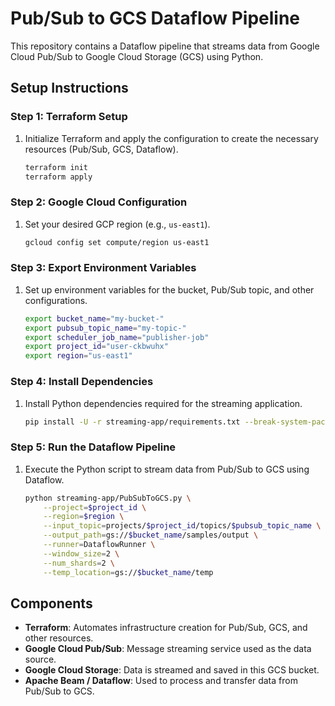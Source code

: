 # Pub/Sub to GCS Dataflow Pipeline

This repository contains a Dataflow pipeline that streams data from Google Cloud Pub/Sub to Google Cloud Storage (GCS) using Python.

## Setup Instructions

### Step 1: Terraform Setup

1. Initialize Terraform and apply the configuration to create the necessary resources (Pub/Sub, GCS, Dataflow).
   
   ```bash
   terraform init
   terraform apply
   ```

### Step 2: Google Cloud Configuration

1. Set your desired GCP region (e.g., `us-east1`).

   ```bash
   gcloud config set compute/region us-east1
   ```

### Step 3: Export Environment Variables

1. Set up environment variables for the bucket, Pub/Sub topic, and other configurations.

   ```bash
   export bucket_name="my-bucket-"
   export pubsub_topic_name="my-topic-"
   export scheduler_job_name="publisher-job"
   export project_id="user-ckbwuhx"
   export region="us-east1"
   ```

### Step 4: Install Dependencies

1. Install Python dependencies required for the streaming application.

   ```bash
   pip install -U -r streaming-app/requirements.txt --break-system-packages
   ```

### Step 5: Run the Dataflow Pipeline

1. Execute the Python script to stream data from Pub/Sub to GCS using Dataflow.

   ```bash
   python streaming-app/PubSubToGCS.py \
       --project=$project_id \
       --region=$region \
       --input_topic=projects/$project_id/topics/$pubsub_topic_name \
       --output_path=gs://$bucket_name/samples/output \
       --runner=DataflowRunner \
       --window_size=2 \
       --num_shards=2 \
       --temp_location=gs://$bucket_name/temp
   ```

## Components

- **Terraform**: Automates infrastructure creation for Pub/Sub, GCS, and other resources.
- **Google Cloud Pub/Sub**: Message streaming service used as the data source.
- **Google Cloud Storage**: Data is streamed and saved in this GCS bucket.
- **Apache Beam / Dataflow**: Used to process and transfer data from Pub/Sub to GCS.
  

